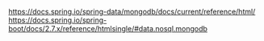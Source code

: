 
https://docs.spring.io/spring-data/mongodb/docs/current/reference/html/  
https://docs.spring.io/spring-boot/docs/2.7.x/reference/htmlsingle/#data.nosql.mongodb  

